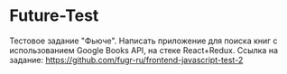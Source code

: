 # Future-Test

Тестовое задание "Фьюче". Написать приложение для поиска книг с использованием Google Books API, на стеке React+Redux.
Ссылка на задание: https://github.com/fugr-ru/frontend-javascript-test-2
